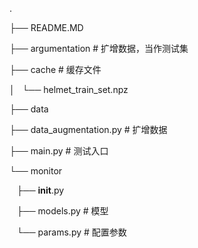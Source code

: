 .

├── README.MD

├── argumentation                         # 扩增数据，当作测试集

├── cache 					       # 缓存文件

│   └── helmet_train_set.npz

├── data

├── data_augmentation.py            # 扩增数据

├── main.py					# 测试入口

└── monitor

        ├── __init__.py

        ├── models.py				# 模型

        └── params.py			# 配置参数